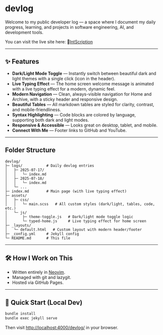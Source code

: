 # devlog

Welcome to my public developer log — a space where I document my daily progress, learning, and projects in software engineering, AI, and development tools.

You can visit the live site here:
🔗[IntScription](https://intscription.github.io/devlog/)

---

## ✨ Features

- **Dark/Light Mode Toggle** — Instantly switch between beautiful dark and light themes with a single click (icon in the header).
- **Live Typing Effect** — The home screen welcome message is animated with a live typing effect for a modern, dynamic feel.
- **Modern Navigation** — Clean, always-visible navigation for Home and Archive, with a sticky header and responsive design.
- **Beautiful Tables** — All markdown tables are styled for clarity, contrast, and mobile-friendliness.
- **Syntax Highlighting** — Code blocks are colored by language, supporting both dark and light modes.
- **Responsive & Accessible** — Looks great on desktop, tablet, and mobile.
- **Connect With Me** — Footer links to GitHub and YouTube.

---

## Folder Structure

```text
devlog/
├─ logs/           # Daily devlog entries
│   ├─ 2025-07-17/
│   │   └─ index.md
│   ├─ 2025-07-18/
│   │   └─ index.md
│   └─ ...
├─ index.md        # Main page (with live typing effect)
├─ assets/
│   ├─ css/
│   │   └─ main.scss   # All custom styles (dark/light, tables, code, etc.)
│   └─ js/
│       ├─ theme-toggle.js   # Dark/light mode toggle logic
│       └─ typed-home.js     # Live typing effect for home screen
├─ _layouts/
│   └─ default.html   # Custom layout with modern header/footer
├─ _config.yml     # Jekyll config
└─ README.md       # This file
```

---

## 🛠 How I Work on This

- Written entirely in [Neovim](https://github.com/IntScription/dotfiles/tree/main/config/nvim).
- Managed with git and lazygit.
- Hosted via GitHub Pages.

---

## 🚀 Quick Start (Local Dev)

```bash
bundle install
bundle exec jekyll serve
```

Then visit [http://localhost:4000/devlog/](http://localhost:4000/devlog/) in your browser.
